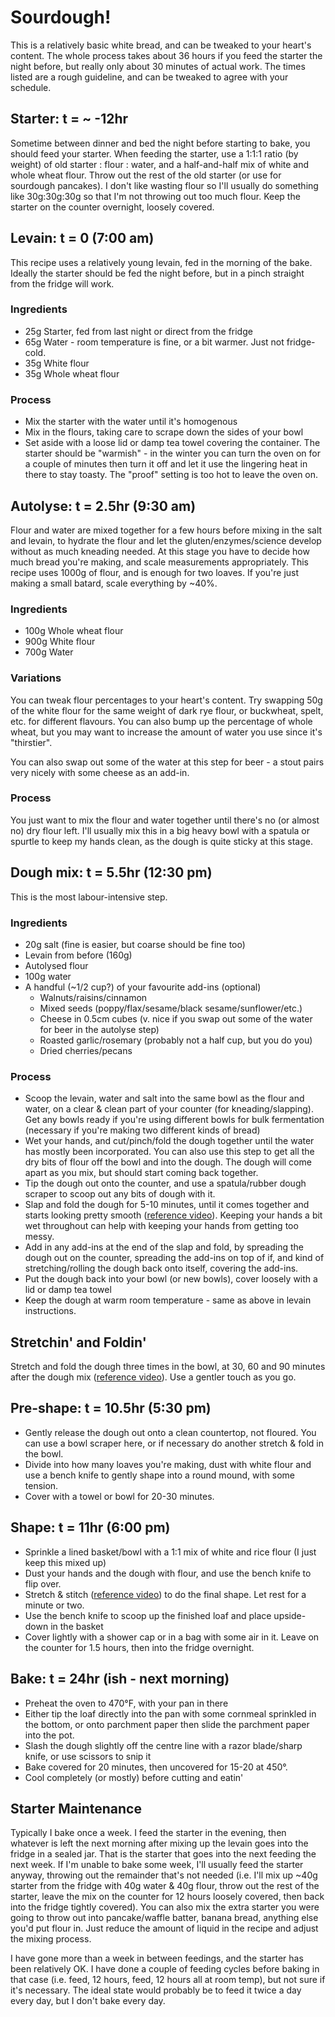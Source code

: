 # Sourdough!

This is a relatively basic white bread, and can be tweaked to your heart's content.  The whole process takes about 36 hours if you feed the starter the night before, but really only about 30 minutes of actual work.  The times listed are a rough guideline, and can be tweaked to agree with your schedule.

## Starter: t = ~ -12hr

Sometime between dinner and bed the night before starting to bake, you should feed your starter.  When feeding the starter, use a 1:1:1 ratio (by weight) of old starter : flour : water, and a half-and-half mix of white and whole wheat flour.  Throw out the rest of the old starter (or use for sourdough pancakes).  I don't like wasting flour so I'll usually do something like 30g:30g:30g so that I'm not throwing out too much flour.  Keep the starter on the counter overnight, loosely covered.

## Levain: t = 0 (7:00 am)

This recipe uses a relatively young levain, fed in the morning of the bake.  Ideally the starter
should be fed the night before, but in a pinch straight from the fridge will work.

### Ingredients

- 25g Starter, fed from last night or direct from the fridge
- 65g Water - room temperature is fine, or a bit warmer.  Just not fridge-cold.
- 35g White flour
- 35g Whole wheat flour

### Process

- Mix the starter with the water until it's homogenous
- Mix in the flours, taking care to scrape down the sides of your bowl
- Set aside with a loose lid or damp tea towel covering the container.  The starter should be "warmish" - in the winter you can turn the oven on for a couple of minutes then turn it off and let it use the lingering heat in there to stay toasty.  The "proof" setting is too hot to leave the oven on.

## Autolyse: t = 2.5hr (9:30 am)

Flour and water are mixed together for a few hours before mixing in the salt and levain, to hydrate the flour and let the gluten/enzymes/science develop without as much kneading needed.  At this stage you have to decide how much bread you're making, and scale measurements appropriately.  This recipe uses 1000g of flour, and is enough for two loaves.  If you're just making a small batard, scale everything by ~40%.

### Ingredients

- 100g Whole wheat flour
- 900g White flour
- 700g Water

### Variations

You can tweak flour percentages to your heart's content.  Try swapping 50g of the white flour for the same weight of dark rye flour, or buckwheat, spelt, etc. for different flavours.  You can also bump up the percentage of whole wheat, but you may want to increase the amount of water you use since it's "thirstier".

You can also swap out some of the water at this step for beer - a stout pairs very nicely with some cheese as an add-in.

### Process

You just want to mix the flour and water together until there's no (or almost no) dry flour left. I'll usually mix this in a big heavy bowl with a spatula or spurtle to keep my hands clean, as the dough is quite sticky at this stage.

## Dough mix: t = 5.5hr (12:30 pm)

This is the most labour-intensive step.

### Ingredients

- 20g salt (fine is easier, but coarse should be fine too)
- Levain from before (160g)
- Autolysed flour
- 100g water
- A handful (~1/2 cup?) of your favourite add-ins (optional)
  - Walnuts/raisins/cinnamon
  - Mixed seeds (poppy/flax/sesame/black sesame/sunflower/etc.)
  - Cheese in 0.5cm cubes (v. nice if you swap out some of the water for beer in the autolyse step)
  - Roasted garlic/rosemary (probably not a half cup, but you do you)
  - Dried cherries/pecans

### Process

- Scoop the levain, water and salt into the same bowl as the flour and water, on a clear & clean part of your counter (for kneading/slapping).  Get any bowls ready if you're using different bowls for bulk fermentation (necessary if you're making two different kinds of bread)
- Wet your hands, and cut/pinch/fold the dough together until the water has mostly been incorporated.  You can also use this step to get all the dry bits of flour off the bowl and into the dough.  The dough will come apart as you mix, but should start coming back together.
- Tip the dough out onto the counter, and use a spatula/rubber dough scraper to scoop out any bits of dough with it.
- Slap and fold the dough for 5-10 minutes, until it comes together and starts looking pretty smooth ([reference video](https://www.youtube.com/watch?v=2H0msYMpMJ8)).  Keeping your hands a bit wet throughout can help with keeping your hands from getting too messy.
- Add in any add-ins at the end of the slap and fold, by spreading the dough out on the counter, spreading the add-ins on top of if, and kind of stretching/rolling the dough back onto itself, covering the add-ins.  
- Put the dough back into your bowl (or new bowls), cover loosely with a lid or damp tea towel
- Keep the dough at warm room temperature - same as above in levain instructions.

## Stretchin' and Foldin'

Stretch and fold the dough three times in the bowl, at 30, 60 and 90 minutes after the dough mix ([reference video](https://www.youtube.com/watch?v=MjuGBf6l-68)).  Use a gentler touch as you go.

## Pre-shape: t = 10.5hr (5:30 pm)

- Gently release the dough out onto a clean countertop, not floured.  You can use a bowl scraper here, or if necessary do another stretch & fold in the bowl.
- Divide into how many loaves you're making, dust with white flour and use a bench knife to gently shape into a round mound, with some tension.
- Cover with a towel or bowl for 20-30 minutes.

## Shape: t = 11hr (6:00 pm)

- Sprinkle a lined basket/bowl with a 1:1 mix of white and rice flour (I just keep this mixed up)
- Dust your hands and the dough with flour, and use the bench knife to flip over.
- Stretch & stitch ([reference video](https://www.youtube.com/watch?v=2YSzK4_uM6s)) to do the final shape.  Let rest for a minute or two.
- Use the bench knife to scoop up the finished loaf and place upside-down in the basket
- Cover lightly with a shower cap or in a bag with some air in it.  Leave on the counter for 1.5 hours, then into the fridge overnight.

## Bake: t = 24hr (ish - next morning)

- Preheat the oven to 470°F, with your pan in there
- Either tip the loaf directly into the pan with some cornmeal sprinkled in the bottom, or onto parchment paper then slide the parchment paper into the pot.
- Slash the dough slightly off the centre line with a razor blade/sharp knife, or use scissors to snip it
- Bake covered for 20 minutes, then uncovered for 15-20 at 450°.
- Cool completely (or mostly) before cutting and eatin'

## Starter Maintenance

Typically I bake once a week.  I feed the starter in the evening, then whatever is left the next morning after
mixing up the levain goes into the fridge in a sealed jar.  That is the starter that goes into the next
feeding the next week.  If I'm unable to bake some week, I'll usually feed the starter anyway, throwing out
the remainder that's not needed (i.e. I'll mix up ~40g starter from the fridge with 40g water & 40g flour, throw out
the rest of the starter, leave the mix on the counter for 12 hours loosely covered, then back into the fridge tightly
covered).  You can also mix the extra starter you were going to throw out into pancake/waffle batter, banana bread,
anything else you'd put flour in.  Just reduce the amount of liquid in the recipe and adjust the mixing process.

I have gone more than a week in between feedings, and the starter has been relatively OK.  I have done a couple
of feeding cycles before baking in that case (i.e. feed, 12 hours, feed, 12 hours all at room temp), but
not sure if it's necessary.  The ideal state would probably be to feed it twice a day every day, but I don't
bake every day.
